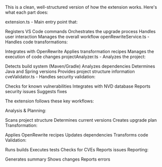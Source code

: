 

This is a clean, well-structured version of how the extension works. Here's what each part does:

extension.ts - Main entry point that:

Registers VS Code commands
Orchestrates the upgrade process
Handles user interaction
Manages the overall workflow
openRewriteService.ts - Handles code transformations:

Integrates with OpenRewrite
Applies transformation recipes
Manages the execution of code changes
projectAnalyzer.ts - Analyzes the project:

Detects build system (Maven/Gradle)
Analyzes dependencies
Determines Java and Spring versions
Provides project structure information
cveValidator.ts - Handles security validation:

Checks for known vulnerabilities
Integrates with NVD database
Reports security issues
Suggests fixes

The extension follows these key workflows:

Analysis & Planning:

Scans project structure
Determines current versions
Creates upgrade plan
Transformation:

Applies OpenRewrite recipes
Updates dependencies
Transforms code
Validation:

Runs builds
Executes tests
Checks for CVEs
Reports issues
Reporting:

Generates summary
Shows changes
Reports errors